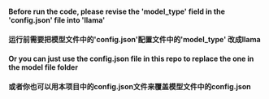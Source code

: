 #### Before run the code, please revise the 'model_type' field in the 'config.json' file into 'llama' 
#### 运行前需要把模型文件中的'config.json'配置文件中的'model_type' 改成llama
#### Or you can just use the config.json file in this repo to replace the one in the model file folder 
#### 或者你也可以用本项目中的config.json文件来覆盖模型文件中的config.json